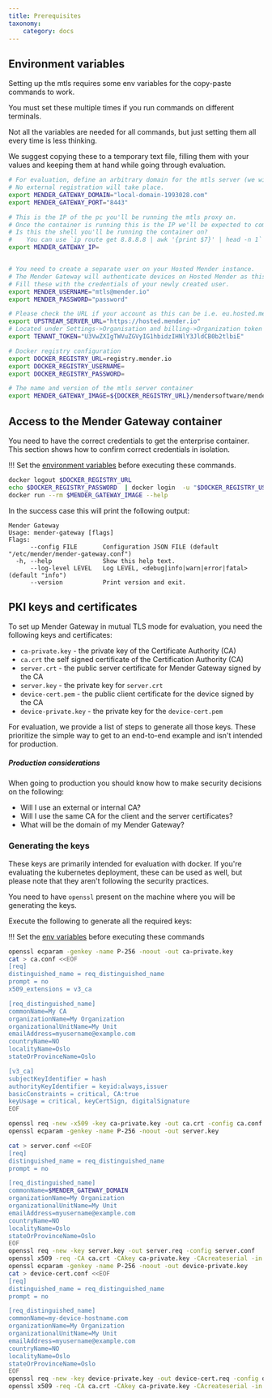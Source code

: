 ```yaml
---
title: Prerequisites
taxonomy:
    category: docs
---
```



## Environment variables

Setting up the mtls requires some env variables for the copy-paste commands to work.

You must set these multiple times if you run commands on different terminals.

Not all the variables are needed for all commands, but just setting them all every time is less thinking.

We suggest copying these to a temporary text file, filling them with your values and keeping them at hand while going through evaluation.


<!--AUTOVERSION: "mender-gateway:%"/mender-gateway-->
```bash
# For evaluation, define an arbitrary domain for the mtls server (we will modify `/etc/hosts` on the device).
# No external registration will take place.
export MENDER_GATEWAY_DOMAIN="local-domain-1993028.com"
export MENDER_GATEWAY_PORT="8443"

# This is the IP of the pc you'll be running the mtls proxy on.
# Once the container is running this is the IP we'll be expected to communicate with it
# Is this the shell you'll be running the container on?
#    You can use `ip route get 8.8.8.8 | awk '{print $7}' | head -n 1` to get the IP
export MENDER_GATEWAY_IP=


# You need to create a separate user on your Hosted Mender instance.
# The Mender Gateway will authenticate devices on Hosted Mender as this user.
# Fill these with the credentials of your newly created user.
export MENDER_USERNAME="mtls@mender.io"
export MENDER_PASSWORD="password"

# Please check the URL if your account as this can be i.e. eu.hosted.mender.io
export UPSTREAM_SERVER_URL="https://hosted.mender.io"
# Located under Settings->Organisation and billing->Organization token once logged to the UI of Hosted Mender
export TENANT_TOKEN="U3VwZXIgTWVuZGVyIG1hbidzIHNlY3JldCB0b2tlbiE"

# Docker registry configuration
export DOCKER_REGISTRY_URL=registry.mender.io
export DOCKER_REGISTRY_USERNAME=
export DOCKER_REGISTRY_PASSWORD=

# The name and version of the mtls server container
export MENDER_GATEWAY_IMAGE=${DOCKER_REGISTRY_URL}/mendersoftware/mender-gateway:master
```


## Access to the Mender Gateway container

You need to have the correct credentials to get the enterprise container.
This section shows how to confirm correct credentials in isolation.

!!! Set the [environment variables](#environment-variables) before executing these commands.

```bash
docker logout $DOCKER_REGISTRY_URL
echo $DOCKER_REGISTRY_PASSWORD  | docker login  -u "$DOCKER_REGISTRY_USERNAME" --password-stdin $DOCKER_REGISTRY_URL
docker run --rm $MENDER_GATEWAY_IMAGE --help
```

In the success case this will print the following output:

```text
Mender Gateway
Usage: mender-gateway [flags]
Flags:
      --config FILE       Configuration JSON FILE (default "/etc/mender/mender-gateway.conf")
  -h, --help              Show this help text.
      --log-level LEVEL   Log LEVEL, <debug|info|warn|error|fatal> (default "info")
      --version           Print version and exit.
```


## PKI keys and certificates

To set up Mender Gateway in  mutual TLS mode for evaluation, you need the following keys and certificates:
* `ca-private.key` - the private key of the Certificate Authority (CA)
* `ca.crt` the self signed certificate of the Certification Authority (CA)
* `server.crt` -  the public server certificate for Mender Gateway signed by the CA
* `server.key` - the private key for `server.crt`
* `device-cert.pem` - the public client certificate for the device signed by the CA
* `device-private.key` - the private key for the `device-cert.pem`

For evaluation, we provide a list of steps to generate all those keys.
These prioritize the simple way to get to an end-to-end example and isn't intended for production.

##### Production considerations

When going to production you should know how to make security decisions on the following:
* Will I use an external or internal CA?
* Will I use the same CA for the client and the server certificates?
* What will be the domain of my Mender Gateway?


### Generating the keys

These keys are primarily intended for evaluation with docker.
If you're evaluating the kubernetes deployment, these can be used as well, but please note that they aren't following the security practices.

You need to have `openssl` present on the machine where you will be generating the keys.

Execute the following to generate all the required keys:

!!! Set the [env variables](#environment-variables) before executing these commands

```bash
openssl ecparam -genkey -name P-256 -noout -out ca-private.key
cat > ca.conf <<EOF
[req]
distinguished_name = req_distinguished_name
prompt = no
x509_extensions = v3_ca

[req_distinguished_name]
commonName=My CA
organizationName=My Organization
organizationalUnitName=My Unit
emailAddress=myusername@example.com
countryName=NO
localityName=Oslo
stateOrProvinceName=Oslo

[v3_ca]
subjectKeyIdentifier = hash
authorityKeyIdentifier = keyid:always,issuer
basicConstraints = critical, CA:true
keyUsage = critical, keyCertSign, digitalSignature
EOF

openssl req -new -x509 -key ca-private.key -out ca.crt -config ca.conf -days $((365*10))
openssl ecparam -genkey -name P-256 -noout -out server.key

cat > server.conf <<EOF
[req]
distinguished_name = req_distinguished_name
prompt = no

[req_distinguished_name]
commonName=$MENDER_GATEWAY_DOMAIN
organizationName=My Organization
organizationalUnitName=My Unit
emailAddress=myusername@example.com
countryName=NO
localityName=Oslo
stateOrProvinceName=Oslo
EOF
openssl req -new -key server.key -out server.req -config server.conf
openssl x509 -req -CA ca.crt -CAkey ca-private.key -CAcreateserial -in server.req -out server.crt -days $((365*2))
openssl ecparam -genkey -name P-256 -noout -out device-private.key
cat > device-cert.conf <<EOF
[req]
distinguished_name = req_distinguished_name
prompt = no

[req_distinguished_name]
commonName=my-device-hostname.com
organizationName=My Organization
organizationalUnitName=My Unit
emailAddress=myusername@example.com
countryName=NO
localityName=Oslo
stateOrProvinceName=Oslo
EOF
openssl req -new -key device-private.key -out device-cert.req -config device-cert.conf
openssl x509 -req -CA ca.crt -CAkey ca-private.key -CAcreateserial -in device-cert.req -out device-cert.pem -days $((365*10))
```
